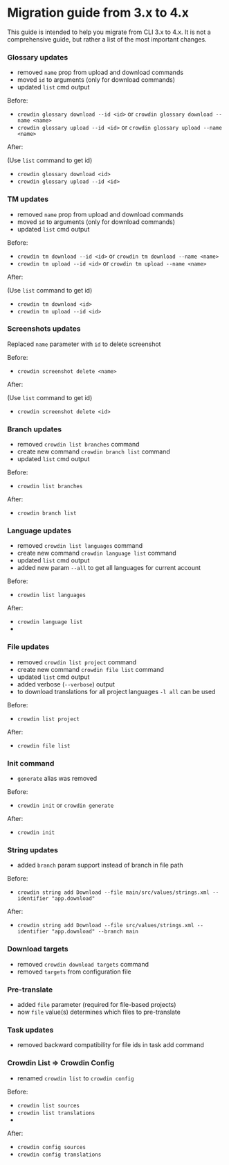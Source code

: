 # Migration guide from 3.x to 4.x

This guide is intended to help you migrate from CLI 3.x to 4.x. It is not a comprehensive guide, but rather a list of the most important changes.

### Glossary updates

* removed `name` prop from upload and download commands
* moved `id` to arguments (only for download commands)
* updated `list` cmd output

Before:

- `crowdin glossary download --id <id>` or `crowdin glossary download --name <name>`
- `crowdin glossary upload --id <id>` or `crowdin glossary upload --name <name>`

After:

(Use `list` command to get id)

- `crowdin glossary download <id>`
- `crowdin glossary upload --id <id>`

### TM updates

* removed `name` prop from upload and download commands
* moved `id` to arguments (only for download commands)
* updated `list` cmd output

Before:

- `crowdin tm download --id <id>` or `crowdin tm download --name <name>`
- `crowdin tm upload --id <id>` or `crowdin tm upload --name <name>`

After:

(Use `list` command to get id)

- `crowdin tm download <id>`
- `crowdin tm upload --id <id>`

### Screenshots updates

Replaced `name` parameter with `id` to delete screenshot

Before:

- `crowdin screenshot delete <name>`

After:

(Use `list` command to get id)

- `crowdin screenshot delete <id>`

### Branch updates

* removed `crowdin list branches` command
* create new command `crowdin branch list` command
* updated `list` cmd output

Before:

- `crowdin list branches`

After:

- `crowdin branch list`

### Language updates

* removed `crowdin list languages` command
* create new command `crowdin language list` command
* updated `list` cmd output
* added new param `--all` to get all languages for current account

Before:

- `crowdin list languages`

After:

- `crowdin language list`
- 
### File updates

* removed `crowdin list project` command
* create new command `crowdin file list` command
* updated `list` cmd output
* added verbose (`--verbose`) output
* to download translations for all project languages `-l all` can be used

Before:

- `crowdin list project`

After:

- `crowdin file list`

### Init command

* `generate` alias was removed

Before:

- `crowdin init` or `crowdin generate`

After:

- `crowdin init`

### String updates

* added `branch` param support instead of branch in file path

Before:

- `crowdin string add Download --file main/src/values/strings.xml --identifier "app.download"`

After:

- `crowdin string add Download --file src/values/strings.xml --identifier "app.download" --branch main`

### Download targets

* removed `crowdin download targets` command
* removed `targets` from configuration file

### Pre-translate

* added `file` parameter (required for file-based projects)
* now `file` value(s) determines which files to pre-translate

### Task updates

* removed backward compatibility for file ids in task add command

### Crowdin List => Crowdin Config

* renamed `crowdin list` to `crowdin config`

Before:

- `crowdin list sources`
- `crowdin list translations`
-
After:

- `crowdin config sources`
- `crowdin config translations`